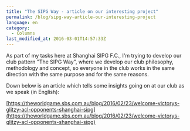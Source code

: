```yaml
---
title: "The SIPG Way - article on our interesting project"
permalink: /blog/sipg-way-article-our-interesting-project
language: en
category:
  - Columns
last_modified_at: 2016-03-01T14:57:33Z
---
```


As part of my tasks here at Shanghai SIPG F.C., I'm trying to develop our club pattern "The SIPG Way", where we develop our club philosophy, methodology and concept, so everyone in the club works in the same direction with the same purpose and for the same reasons.

Down below is an article which tells some insights going on at our club as we speak (in English):

[https://theworldgame.sbs.com.au/blog/2016/02/23/welcome-victorys-glitzy-acl-opponents-shanghai-sipg](https://theworldgame.sbs.com.au/blog/2016/02/23/welcome-victorys-glitzy-acl-opponents-shanghai-sipg)
